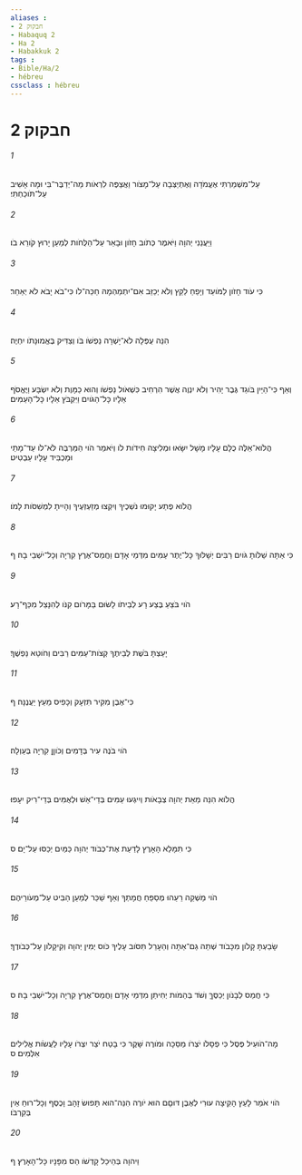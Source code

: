 ```yaml
---
aliases : 
- חבקוק 2
- Habaquq 2
- Ha 2
- Habakkuk 2
tags : 
- Bible/Ha/2
- hébreu
cssclass : hébreu
---
```


# חבקוק 2

###### 1
עַל־מִשְׁמַרְתִּי אֶעֱמֹדָה וְאֶתְיַצְּבָה עַל־מָצֹור וַאֲצַפֶּה לִרְאֹות מַה־יְדַבֶּר־בִּי וּמָה אָשִׁיב עַל־תֹּוכַחְתִּי׃
###### 2
וַיַּעֲנֵנִי יְהוָה וַיֹּאמֶר כְּתֹוב חָזֹון וּבָאֵר עַל־הַלֻּחֹות לְמַעַן יָרוּץ קֹורֵא בֹו׃
###### 3
כִּי עֹוד חָזֹון לַמֹּועֵד וְיָפֵחַ לַקֵּץ וְלֹא יְכַזֵּב אִם־יִתְמַהְמָהּ חַכֵּה־לֹו כִּי־בֹא יָבֹא לֹא יְאַחֵר׃
###### 4
הִנֵּה עֻפְּלָה לֹא־יָשְׁרָה נַפְשֹׁו בֹּו וְצַדִּיק בֶּאֱמוּנָתֹו יִחְיֶה׃
###### 5
וְאַף כִּי־הַיַּיִן בֹּוגֵד גֶּבֶר יָהִיר וְלֹא יִנְוֶה אֲשֶׁר הִרְחִיב כִּשְׁאֹול נַפְשֹׁו וְהוּא כַמָּוֶת וְלֹא יִשְׂבָּע וַיֶּאֱסֹף אֵלָיו כָּל־הַגֹּויִם וַיִּקְבֹּץ אֵלָיו כָּל־הָעַמִּים׃
###### 6
הֲלֹוא־אֵלֶּה כֻלָּם עָלָיו מָשָׁל יִשָּׂאוּ וּמְלִיצָה חִידֹות לֹו וְיֹאמַר הֹוי הַמַּרְבֶּה לֹּא־לֹו עַד־מָתַי וּמַכְבִּיד עָלָיו עַבְטִיט׃
###### 7
הֲלֹוא פֶתַע יָקוּמוּ נֹשְׁכֶיךָ וְיִקְצוּ מְזַעְזְעֶיךָ וְהָיִיתָ לִמְשִׁסֹּות לָמֹו׃
###### 8
כִּי אַתָּה שַׁלֹּותָ גֹּויִם רַבִּים יְשָׁלּוּךָ כָּל־יֶתֶר עַמִּים מִדְּמֵי אָדָם וַחֲמַס־אֶרֶץ קִרְיָה וְכָל־יֹשְׁבֵי בָהּ׃ ף
###### 9
הֹוי בֹּצֵעַ בֶּצַע רָע לְבֵיתֹו לָשׂוּם בַּמָּרֹום קִנֹּו לְהִנָּצֵל מִכַּף־רָע׃
###### 10
יָעַצְתָּ בֹּשֶׁת לְבֵיתֶךָ קְצֹות־עַמִּים רַבִּים וְחֹוטֵא נַפְשֶׁךָ׃
###### 11
כִּי־אֶבֶן מִקִּיר תִּזְעָק וְכָפִיס מֵעֵץ יַעֲנֶנָּה׃ ף
###### 12
הֹוי בֹּנֶה עִיר בְּדָמִים וְכֹוןֵן קִרְיָה בְּעַוְלָה׃
###### 13
הֲלֹוא הִנֵּה מֵאֵת יְהוָה צְבָאֹות וְיִיגְעוּ עַמִּים בְּדֵי־אֵשׁ וּלְאֻמִּים בְּדֵי־רִיק יִעָפוּ׃
###### 14
כִּי תִּמָּלֵא הָאָרֶץ לָדַעַת אֶת־כְּבֹוד יְהוָה כַּמַּיִם יְכַסּוּ עַל־יָם׃ ס
###### 15
הֹוי מַשְׁקֵה רֵעֵהוּ מְסַפֵּחַ חֲמָתְךָ וְאַף שַׁכֵּר לְמַעַן הַבִּיט עַל־מְעֹורֵיהֶם׃
###### 16
שָׂבַעְתָּ קָלֹון מִכָּבֹוד שְׁתֵה גַם־אַתָּה וְהֵעָרֵל תִּסֹּוב עָלֶיךָ כֹּוס יְמִין יְהוָה וְקִיקָלֹון עַל־כְּבֹודֶךָ׃
###### 17
כִּי חֲמַס לְבָנֹון יְכַסֶּךָּ וְשֹׁד בְּהֵמֹות יְחִיתַן מִדְּמֵי אָדָם וַחֲמַס־אֶרֶץ קִרְיָה וְכָל־יֹשְׁבֵי בָהּ׃ ס
###### 18
מָה־הֹועִיל פֶּסֶל כִּי פְסָלֹו יֹצְרֹו מַסֵּכָה וּמֹורֶה שָּׁקֶר כִּי בָטַח יֹצֵר יִצְרֹו עָלָיו לַעֲשֹׂות אֱלִילִים אִלְּמִים׃ ס
###### 19
הֹוי אֹמֵר לָעֵץ הָקִיצָה עוּרִי לְאֶבֶן דּוּםָם הוּא יֹורֶה הִנֵּה־הוּא תָּפוּשׂ זָהָב וָכֶסֶף וְכָל־רוּחַ אֵין בְּקִרְבֹּו׃
###### 20
וַיהוָה בְּהֵיכַל קָדְשֹׁו הַס מִפָּנָיו כָּל־הָאָרֶץ׃ ף
